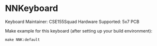# NNKeyboard


Keyboard Maintainer: CSE155Squad
Hardware Supported: 5x7 PCB   


Make example for this keyboard (after setting up your build environment):

    make NNK:default

